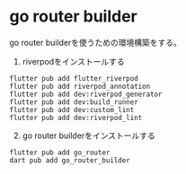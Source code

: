 # go router builder
go router builderを使うための環境構築をする。

1. riverpodをインストールする
```
flutter pub add flutter_riverpod
flutter pub add riverpod_annotation
flutter pub add dev:riverpod_generator
flutter pub add dev:build_runner
flutter pub add dev:custom_lint
flutter pub add dev:riverpod_lint
```

2. go router builderをインストールする
```
flutter pub add go_router
dart pub add go_router_builder
```
